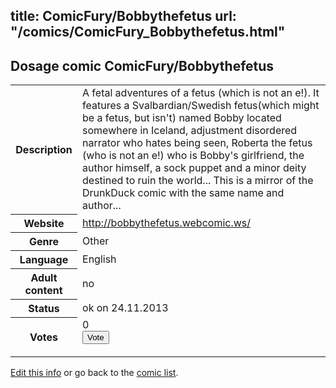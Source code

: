 title: ComicFury/Bobbythefetus
url: "/comics/ComicFury_Bobbythefetus.html"
---
Dosage comic ComicFury/Bobbythefetus
-----------------------------------------

<p id="msg"></p>
<script type="text/javascript">
if (window.location.search === '?edit_info_mail=sent_ok') {
  var elem = document.getElementById("msg");
  elem.innerHTML = 'Edited information sucessfully sent for review, which is usually done daily. Thanks!';
  elem.className = 'ok';
}
</script>
<table class="comicinfo">
<tr>
<th>Description</th><td>A fetal adventures of a fetus (which is not an e!). It features a Svalbardian/Swedish fetus(which might be a fetus, but isn't) named Bobby located somewhere in Iceland, adjustment disordered narrator who hates being seen, Roberta the fetus (who is not an e!) who is Bobby's girlfriend, the author himself, a sock puppet and a minor deity destined to ruin the world... This is a mirror of the DrunkDuck comic with the same name and author...</td>
</tr>
<tr>
<th>Website</th><td><a href="http://bobbythefetus.webcomic.ws/">http://bobbythefetus.webcomic.ws/</a></td>
</tr>
<tr>
<th>Genre</th><td>Other</td>
</tr>
<tr>
<th>Language</th><td>English</td>
</tr>
<tr>
<th>Adult content</th><td>no</td>
</tr>
<tr>
<th>Status</th><td>ok on 24.11.2013</td>
</tr>
<tr>
<th>Votes</th><td>0
<form action="http://gaecounter.appspot.com/count/" method="POST">
<input name="name" type="hidden" value="ComicFury_Bobbythefetus"/>
<input name="uid" type="hidden" id="voteuid" value=""/>
<input type="submit" value="Vote"/>
</form>
</td>
</tr>
</table>
<script type="text/javascript">
var ua = navigator.userAgent;
document.getElementById("voteuid").value = ua.replace(/[^a-zA-Z0-9\._:]/g , "_");;
</script>

[Edit this info](ComicFury_Bobbythefetus_edit.html) or go back to the [comic list](../comic-index.html).
